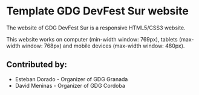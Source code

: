 Template GDG DevFest Sur website
================================

The website of GDG DevFest Sur is a responsive HTML5/CSS3 website.

This website works on computer (min-width window: 769px), tablets (max-width window: 768px) and mobile devices (max-width window: 480px).





Contributed by:
---------------

* Esteban Dorado - Organizer of GDG Granada
* David Meninas - Organizer of GDG Cordoba



